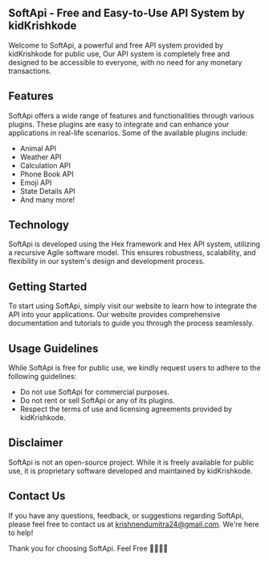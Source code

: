 SoftApi - Free and Easy-to-Use API System by kidKrishkode
---------------------------------------------------------------
Welcome to SoftApi, a powerful and free API system provided by kidKrishkode for public use, Our API system is completely free and designed to be accessible to everyone, with no need for any monetary transactions. 

## Features
SoftApi offers a wide range of features and functionalities through various plugins. These plugins are easy to integrate and can enhance your applications in real-life scenarios. Some of the available plugins include:
- Animal API
- Weather API
- Calculation API
- Phone Book API
- Emoji API
- State Details API
- And many more!

## Technology
SoftApi is developed using the Hex framework and Hex API system, utilizing a recursive Agile software model. This ensures robustness, scalability, and flexibility in our system's design and development process.

## Getting Started
To start using SoftApi, simply visit our website to learn how to integrate the API into your applications. Our website provides comprehensive documentation and tutorials to guide you through the process seamlessly.

## Usage Guidelines
While SoftApi is free for public use, we kindly request users to adhere to the following guidelines:
- Do not use SoftApi for commercial purposes.
- Do not rent or sell SoftApi or any of its plugins.
- Respect the terms of use and licensing agreements provided by kidKrishkode.

## Disclaimer
SoftApi is not an open-source project. While it is freely available for public use, it is proprietary software developed and maintained by kidKrishkode. 

## Contact Us
If you have any questions, feedback, or suggestions regarding SoftApi, please feel free to contact us at krishnendumitra24@gmail.com. We're here to help!

Thank you for choosing SoftApi. Feel Free 🚀🔌👩‍💻
